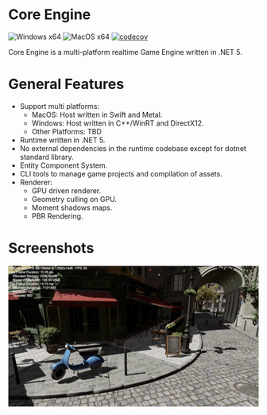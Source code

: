 # Core Engine

![Windows x64](https://github.com/tdecroyere/CoreEngine/workflows/Windows%20x64/badge.svg) ![MacOS x64](https://github.com/tdecroyere/CoreEngine/workflows/MacOS%20x64/badge.svg) [![codecov](https://codecov.io/gh/tdecroyere/CoreEngine/branch/master/graph/badge.svg)](https://codecov.io/gh/tdecroyere/CoreEngine)

Core Engine is a multi-platform realtime Game Engine written in .NET 5.

# General Features

- Support multi platforms:
    - MacOS: Host written in Swift and Metal.
    - Windows: Host written in C++/WinRT and DirectX12.
    - Other Platforms: TBD
- Runtime written in .NET 5.
- No external dependencies in the runtime codebase except for dotnet standard library.
- Entity Component System.
- CLI tools to manage game projects and compilation of assets.
- Renderer:
    - GPU driven renderer.
    - Geometry culling on GPU.
    - Moment shadows maps.
    - PBR Rendering.

# Screenshots

![Bistro Scene](/doc/screenshots/20200124_Bistro.jpeg)
